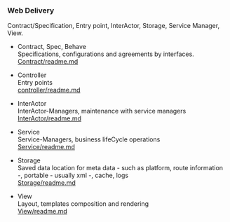 ### Web Delivery

Contract/Specification, Entry point, InterActor, Storage, Service Manager, View.


+ Contract, Spec, Behave  
Specifications, configurations and agreements by interfaces.  
[Contract/readme.md](Contract/readme.md)

+ Controller   
Entry points   
[controller/readme.md](Controller/readme.md)

+ InterActor  
InterActor-Managers, maintenance with service managers  
[InterActor/readme.md](InterActor/readme.md)

+ Service  
Service-Managers, business lifeCycle operations   
[Service/readme.md](Service/readme.md)


+ Storage  
Saved data location for meta data - such as platform, route information -,  portable - usually xml -, cache, logs   
[Storage/readme.md](Storage/readme.md)


+ View  
Layout, templates composition and rendering  
[View/readme.md](View/readme.md)



   